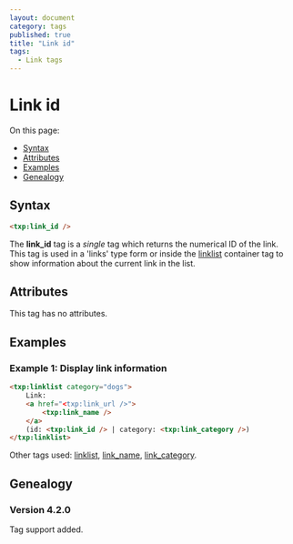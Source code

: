 ```yaml
---
layout: document
category: tags
published: true
title: "Link id"
tags:
  - Link tags
---
```


# Link id

On this page:

* [Syntax](#syntax)
* [Attributes](#attributes)
* [Examples](#examples)
* [Genealogy](#genealogy)

## Syntax

~~~ html
<txp:link_id />
~~~

The **link_id** tag is a *single* tag which returns the numerical ID of the link. This tag is used in a 'links' type form or inside the [linklist](linklist) container tag to show information about the current link in the list.

## Attributes

This tag has no attributes.

## Examples

### Example 1: Display link information

~~~ html
<txp:linklist category="dogs">
    Link:
    <a href="<txp:link_url />">
        <txp:link_name />
    </a>
    (id: <txp:link_id /> | category: <txp:link_category />)
</txp:linklist>
~~~

Other tags used: [linklist](linklist), [link_name](link-name), [link_category](link-category).

## Genealogy

### Version 4.2.0

Tag support added.
